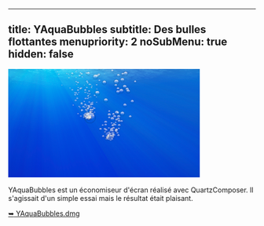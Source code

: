 ----- 
title: YAquaBubbles
subtitle: Des bulles flottantes
menupriority: 2
noSubMenu: true
hidden: false
-----

[ ![Screenshot](/Scratch/img/softwares/yaquabubbles/screenshot1.png 'screenshot') ][yaquabubbles]

YAquaBubbles est un économiseur d'écran réalisé avec QuartzComposer. 
Il s'agissait d'un simple essai mais le résultat était plaisant.


[<span class="nicer">&#x27A5;</span> YAquaBubbles.dmg][yaquabubbles]

[yaquabubbles]: /Scratch/files/YAquaBubbles.dmg
